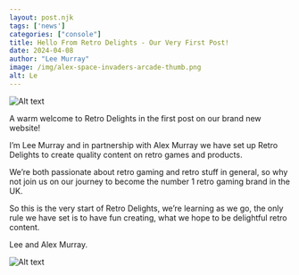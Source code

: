 ```yaml
---
layout: post.njk 
tags: ['news']
categories: ["console"]
title: Hello From Retro Delights - Our Very First Post!
date: 2024-04-08
author: "Lee Murray"
image: /img/alex-space-invaders-arcade-thumb.png
alt: Le
---
```


![Alt text](/img/img-1.jpg "a title")

A warm welcome to Retro Delights in the first post on our brand new website!

I’m Lee Murray and in partnership with Alex Murray we have set up Retro Delights to create quality content on retro games and products.

We’re both passionate about retro gaming and retro stuff in general, so why not join us on our journey to become the number 1 retro gaming brand in the UK.

So this is the very start of Retro Delights, we’re learning as we go, the only rule we have set is to have fun creating, what we hope to be delightful retro content.

Lee and Alex Murray.

![Alt text](/img/alex-space-invaders-arcade.png "a title")
